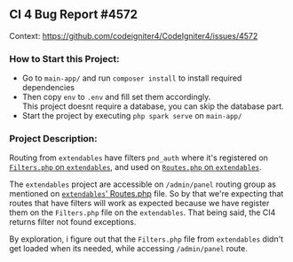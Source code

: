 ## CI 4 Bug Report #4572

Context: https://github.com/codeigniter4/CodeIgniter4/issues/4572

### How to Start this Project:
- Go to `main-app/` and run `composer install` to install required dependencies
- Then copy `env` to `.env` and fill set them accordingly. <br/>
  This project doesnt require a database, you can skip the database part.
- Start the project by executing `php spark serve` on `main-app/`


### Project Description:
Routing from `extendables` have filters `pnd_auth` where it's registered on
[`Filters.php` on `extendables`](./extendables/app/Config/Filters.php), and used
on [`Routes.php` on `extendables`](./extendables/app/Config/Routes.php).

The `extendables` project are accessible on `/admin/panel` routing group as mentioned
on [`extendables`' Routes.php](extendables/app/Config/Routes.php) file. So by
that we're expecting that routes that have filters will work as expected because
we have register them on the `Filters.php` file on the `extendables`. That being
said, the CI4 returns filter not found exceptions.

By exploration, i figure out that the `Filters.php` file from `extendables`
didn't get loaded when its needed, while accessing `/admin/panel` route.

